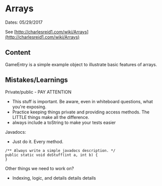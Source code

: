 # Arrays

Dates: 05/29/2017

See [http://charlesreid1.com/wiki/Arrays](http://charlesreid1.com/wiki/Arrays)

## Content

GameEntry is a simple example object to illustrate basic features of arrays.

## Mistakes/Learnings

Private/public - PAY ATTENTION
* This stuff is important. Be aware, even in whiteboard questions, what you're exposing.
* Practice keeping things private and providing access methods. The LITTLE things make all the difference.
* always include a toString to make your tests easier 

Javadocs:
* Just do it. Every method.

```
/** Always write a simple javadocs description. */
public static void doStuff(int a, int b) {
}
```

Other things we need to work on?
* Indexing, logic, and details details details



